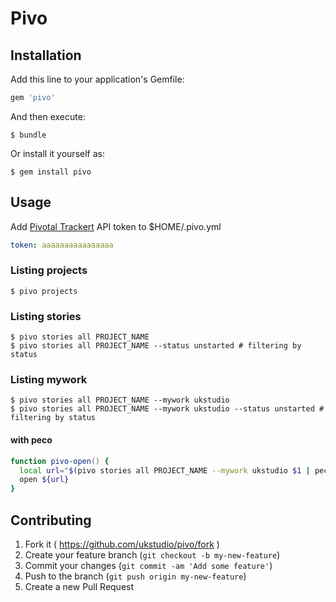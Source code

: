 # Pivo

## Installation

Add this line to your application's Gemfile:

```ruby
gem 'pivo'
```

And then execute:

    $ bundle

Or install it yourself as:

    $ gem install pivo
## Usage

Add [Pivotal Trackert](http://www.pivotaltracker.com/) API token to $HOME/.pivo.yml

```yaml
token: aaaaaaaaaaaaaaaa
```

### Listing projects

```shell
$ pivo projects
```

### Listing stories

```shell
$ pivo stories all PROJECT_NAME
$ pivo stories all PROJECT_NAME --status unstarted # filtering by status
```

### Listing mywork


```shell
$ pivo stories all PROJECT_NAME --mywork ukstudio
$ pivo stories all PROJECT_NAME --mywork ukstudio --status unstarted # filtering by status
```

#### with peco

```zsh
function pivo-open() {
  local url="$(pivo stories all PROJECT_NAME --mywork ukstudio $1 | peco --query "$LBUFFER" | awk '{print $NF}')"
  open ${url}
}
```

## Contributing

1. Fork it ( https://github.com/ukstudio/pivo/fork )
2. Create your feature branch (`git checkout -b my-new-feature`)
3. Commit your changes (`git commit -am 'Add some feature'`)
4. Push to the branch (`git push origin my-new-feature`)
5. Create a new Pull Request

